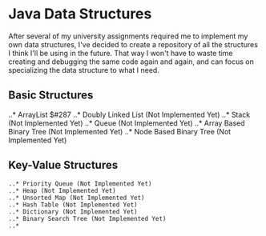 # Java Data Structures
After several of my university assignments required me to implement my own data structures, I've decided to create a repository of all the structures I think 
I'll be using in the future. That way I won't have to waste time creating and debugging the same code again and again, and can focus on specializing the data structure 
to what I need.

## Basic Structures
..* ArrayList $#287
..* Doubly Linked List (Not Implemented Yet)
..* Stack (Not Implemented Yet)
..* Queue (Not Implemented Yet)
..* Array Based Binary Tree (Not Implemented Yet)
..* Node Based Binary Tree (Not Implemented Yet)
	
	
## Key-Value Structures
	..* Priority Queue (Not Implemented Yet)
	..* Heap (Not Implemented Yet)
	..* Unsorted Map (Not Implemented Yet)
	..* Hash Table (Not Implemented Yet)
	..* Dictionary (Not Implemented Yet)
	..* Binary Search Tree (Not Implemented Yet)
	..* 
